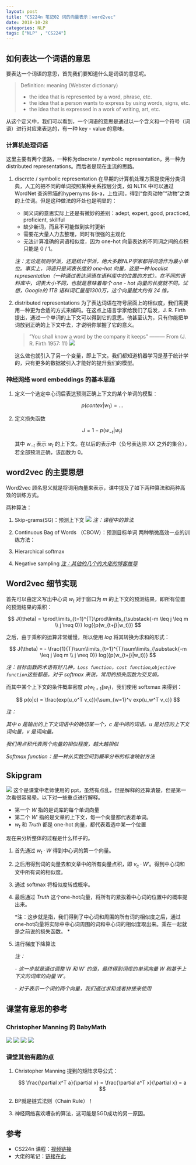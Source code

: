 ```yaml
---
layout: post
title: "CS224n 笔记02 词的向量表示：word2vec"
date: 2018-10-28
categories: NLP
tags: ["NLP" , "CS224"]
---
```

## 如何表达一个词语的意思
要表达一个词语的意思，首先我们要知道什么是词语的意思呢。

> Definition: meaning (Webster dictionary)
> - the idea that is represented by a word, phrase, etc.
> - the idea that a person wants to express by using words, signs, etc.
> - the idea that is expressed in a work of writing, art, etc.

从这个定义中，我们可以看到，一个词语的意思是通过以一个含义和一个符号（词语）进行对应来表达的，有一种 key - value 的意味。
<!--more-->

### 计算机处理词语
这里主要有两个思路，一种称为discrete / symbolic representation，另一种为 distributed representations。而后者是现在主流的思路。
1. discrete / symbolic representation
	在早期的计算机处理方案是使用分类词典，人工的把不同的单词按照某种关系按层分类，如 NLTK 中可以通过 WordNet 查询熊猫的hypernyms (is-a，上位词)，得到“食肉动物”“动物”之类的上位词。但是这种做法的坏处也是明显的：
	- 同义词的意思实际上还是有微妙的差别：adept, expert, good, practiced, proficient, skillful
	- 缺少新词，而且不可能做到实时更新
	- 需要花大量人力去整理，同时有很强的主观化
	- 无法计算准确的词语相似度，因为 one-hot 向量表达的不同词之间的点积只能是 0 / 1。

	*注：无论是规则学派，还是统计学派，绝大多数NLP学家都将词语作为最小单位。事实上，词语只是词表长度的 one-hot 向量，这是一种 localist representation（一种通过表达词语在语料库中的位置的方式）。在不同的语料库中，词表大小不同，也就是意味着每个 one - hot 向量的长度就不同。试想，Google的 1TB 语料词汇量是1300万，这个向量就大约有 24 维。*

2.  distributed representations
	为了表达词语在符号层面上的相似度，我们需要用一种更为合适的方式来编码。在这点上语言学家给我们了启发，J. R. Firth 提出，通过一个单词的上下文可以得到它的意思。他甚至认为，只有你能把单词放到正确的上下文中去，才说明你掌握了它的意义。
	> ”You shall know a word by the company it keeps”
	> ——— From (J. R. Firth 1957: 11)
	![](/assets/images/blog/20181028-cs224note2/DraggedImage.png)

	这么做也就引入了另一个变量，即上下文。我们都知道机器学习是基于统计学的，只有更多的数据被引入才能好的提升我们的模型。

### 神经网络 word embeddings 的基本思路
1. 定义一个选定中心词后表达预测正确上下文的某个单词的模型：

	$$
	p(contex|w_1) = ...  
	$$

2. 定义损失函数

	$$
	J = 1 - p(w_{-t}|w_t)  
	$$

	其中 $w_{-t}$ 表示 $w_t$ 的上下文。在以后的表示中（负号表达除 XX 之外的集合），若全部预测正确，该函数为 0。 

## word2vec 的主要思想
Word2vec 顾名思义就是将词用向量来表示，课中提及了如下两种算法和两种高效的训练方式。

两种算法：
1. Skip-grams(SG)：预测上下文 
	![](/assets/images/blog/20181028-cs224note2/hankcs.com%202017-06-07%20%E4%B8%8B%E5%8D%882.47.31.png.jpeg)
	*注：课程中的算法*

2. Continuous Bag of Words （CBOW）：预测目标单词
两种稍微高效一点的训练方法：
1. Hierarchical softmax
2. Negative sampling
	*[注：其他的几个的大佬的博客推导](http://www.hankcs.com/nlp/word2vec.html)*

## Word2vec 细节实现
首先可以由定义写出中心词 $w_t$ 对于窗口为 $m$ 的上下文的预测结果，即所有位置的预测结果的乘积：

$$
J(\theta) = \prod\limits_{t=1}^{T}\prod\limits_{\substack{-m \leq j \leq m \\ j \neq 0}} log({p(w_{t+j}|w_t)})
$$

之后，由于乘积的运算非常缓慢，所以使用 $log$ 将其转换为求和的形式：

$$
J(\theta) = - \frac{1}{T}\sum\limits_{t=1}^{T}\sum\limits_{\substack{-m \leq j \leq m \\ j \neq 0}} log({p(w_{t+j}|w_t))} 
$$
 
*注：目标函数的术语有好几种，`Loss function`，`cost function`,`objective function`这些都是。对于 softmax 来说，常用的损失函数为交叉熵。*

而其中某个上下文的条件概率密度 $p(w_{t+1} \|w_t)$，我们使用 softxmax 来得到：

$$
p(o|c) = \frac{exp(u_o^T v_c)}{\sum_{w=1}^v exp(u_w^T v_c)}  
$$

*注：*

*其中 o 是输出的上下文词语中的确切某一个，c 是中间的词语。u 是对应的上下文词向量，v 是词向量。*

*我们用点积代表两个向量的相似程度，越大越相似*

*Softmax function：是一种从实数空间到概率分布的标准映射方法*

## Skipgram
![](/assets/images/blog/20181028-cs224note2/DraggedImage-1.png)
这个是课堂中老师使用的 ppt，虽然有点乱，但是解释的还算清楚，但是第一次看很容易晕。以下对一些重点进行解释。
- 第一个 $W$  指的是词库的每个单词向量
- 第二个  $W'$ 指的是文章的上下文，每一个向量都代表着单词。
-  $w_t$ 和 $Truth$ 都是 one-hot 向量，都代表着选中某一个位置

现在来分析整体的过程是什么样子的。
1. 首先通过 $w_t·W$ 得到中心词的第一个向量。
2. 之后用得到词的向量去和文章中的所有向量点积，即 $v_c·W'$。得到中心词和文中所有词的相似度。
3. 通过 softmax 将相似度转成概率。
4. 最后通过 $Truth$ 这个one-hot向量，将所有的紧挨着中心词的位置中的概率提出来。

	*注：这步就是指，我们得到了中心词和周围的所有词的相似度之后，通过one-hot向量将实际中中心词周围的词和中心词的相似度取出来。乘在一起就是之前说的损失函数。 *
5. 进行梯度下降算法

	*注：*

	*- 这一步就是通过调整 $W$ 和  $W'$ 的值，最终得到词库的单词向量 $W$ 和基于上下文的词库的向量 $W'$。*  

	*- 对于表示一个词的两个向量，我们通过求和或者拼接来使用* 

## 课堂有意思的参考

### Christopher Manning 的 BabyMath
![](/assets/images/blog/20181028-cs224note2/DraggedImage-2.png)
![](/assets/images/blog/20181028-cs224note2/DraggedImage-3.png)
![](/assets/images/blog/20181028-cs224note2/DraggedImage-4.png)
![](/assets/images/blog/20181028-cs224note2/DraggedImage-5.png)

### 课堂其他有趣的点
1. Christopher Manning 提到的矩阵求导公式：

	$$
	\frac{\partial x^T a}{\partial x} = \frac{\partial a^T x}{\partial x} = a  
	$$

2. BP就是链式法则（Chain Rule）！
3. 神经网络喜欢嘈杂的算法，这可能是SGD成功的另一原因。

## 参考
- CS224n 课程：[视频链接](https://www.bilibili.com/video/av30326868/?p=2)
- 大佬的笔记：[链接在此](http://www.hankcs.com/nlp/word-vector-representations-word2vec.html)


<script type="text/x-mathjax-config">MathJax.Hub.Config({tex2jax: {inlineMath:[['$','$']]}});</script>

<script type="text/javascript" src="https://cdnjs.cloudflare.com/ajax/libs/mathjax/2.7.1/MathJax.js?config=TeX-AMS-MML_HTMLorMML"></script>
